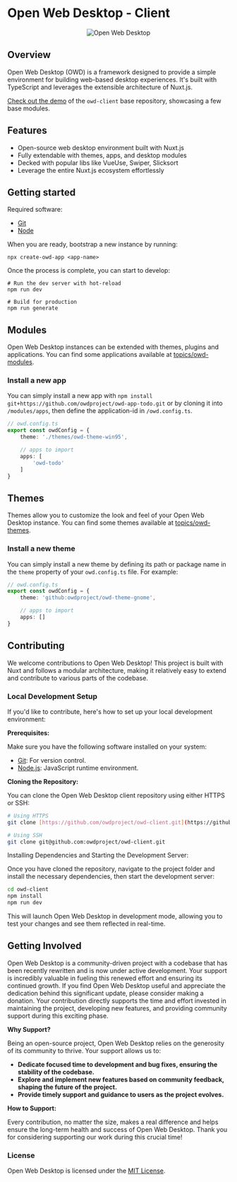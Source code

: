 # Open Web Desktop - Client

<p style="text-align: center;">
    <img src="https://i.imgur.com/TqD0gwI.png" alt="Open Web Desktop" />
</p>

## Overview
Open Web Desktop (OWD) is a framework designed to provide a simple environment for building web-based desktop experiences. It's built with TypeScript and leverages the extensible architecture of Nuxt.js.

[Check out the demo](https://owdproject.github.io/demo) of the `owd-client` base repository, showcasing a few base modules.

## Features
- Open-source web desktop environment built with Nuxt.js
- Fully extendable with themes, apps, and desktop modules
- Decked with popular libs like VueUse, Swiper, Slicksort
- Leverage the entire Nuxt.js ecosystem effortlessly

## Getting started
Required software:

- [Git](https://git-scm.com)
- [Node](https://nodejs.org)

When you are ready, bootstrap a new instance by running:
```
npx create-owd-app <app-name>
```
Once the process is complete, you can start to develop:
```
# Run the dev server with hot-reload
npm run dev

# Build for production
npm run generate
```

## Modules
Open Web Desktop instances can be extended with themes, plugins and applications.
You can find some applications available at [topics/owd-modules](https://github.com/topics/owd-modules).

### Install a new app
You can simply install a new app with `npm install git+https://github.com/owdproject/owd-app-todo.git` or by cloning it into `/modules/apps`, then define the application-id in `/owd.config.ts`.

```typescript
// owd.config.ts
export const owdConfig = {
    theme: './themes/owd-theme-win95',

    // apps to import
    apps: [
        'owd-todo'
    ]
}
```

## Themes
Themes allow you to customize the look and feel of your Open Web Desktop instance.
You can find some themes available at [topics/owd-themes](https://github.com/topics/owd-themes).

### Install a new theme
You can simply install a new theme by defining its path or package name in the `theme` property of your `owd.config.ts` file. For example:

```typescript
// owd.config.ts
export const owdConfig = {
    theme: 'github:owdproject/owd-theme-gnome',

    // apps to import
    apps: []
}
```

## Contributing

We welcome contributions to Open Web Desktop! This project is built with Nuxt and follows a modular architecture, making it relatively easy to extend and contribute to various parts of the codebase.

### Local Development Setup

If you'd like to contribute, here's how to set up your local development environment:

**Prerequisites:**

Make sure you have the following software installed on your system:

- [Git](https://git-scm.com): For version control.
- [Node.js](https://nodejs.org): JavaScript runtime environment.

**Cloning the Repository:**

You can clone the Open Web Desktop client repository using either HTTPS or SSH:

```bash
# Using HTTPS
git clone [https://github.com/owdproject/owd-client.git](https://github.com/owdproject/owd-client.git)

# Using SSH
git clone git@github.com:owdproject/owd-client.git
```

Installing Dependencies and Starting the Development Server:

Once you have cloned the repository, navigate to the project folder and install the necessary dependencies, then start the development server:

```bash
cd owd-client
npm install
npm run dev
```

This will launch Open Web Desktop in development mode, allowing you to test your changes and see them reflected in real-time.

## Getting Involved

Open Web Desktop is a community-driven project with a codebase that has been recently rewritten and is now under active development. Your support is incredibly valuable in fueling this renewed effort and ensuring its continued growth. If you find Open Web Desktop useful and appreciate the dedication behind this significant update, please consider making a donation. Your contribution directly supports the time and effort invested in maintaining the project, developing new features, and providing community support during this exciting phase.

**Why Support?**

Being an open-source project, Open Web Desktop relies on the generosity of its community to thrive. Your support allows us to:

* **Dedicate focused time to development and bug fixes, ensuring the stability of the codebase.**
* **Explore and implement new features based on community feedback, shaping the future of the project.**
* **Provide timely support and guidance to users as the project evolves.**

**How to Support:**

Every contribution, no matter the size, makes a real difference and helps ensure the long-term health and success of Open Web Desktop. Thank you for considering supporting our work during this crucial time!

### License

Open Web Desktop is licensed under the [MIT License](LICENSE).